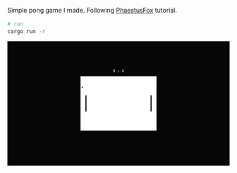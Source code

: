 Simple pong game I made. Following [PhaestusFox](https://www.youtube.com/watch?v=cfWneHSph4E) tutorial.

```bash
# run
cargo run -r
```

![Image](pong.png "game")
